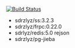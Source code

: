 [![Build Status](https://www.travis-ci.org/elvizlai/docker-auto-build.svg?branch=master)](https://www.travis-ci.org/elvizlai/docker-auto-build)

* sdrzlyz/ss:3.2.3
* sdrzlyz/frpc:0.22.0
* sdrlyz/redis:5.0 rejson
* sdrzlyz/pg-jieba
